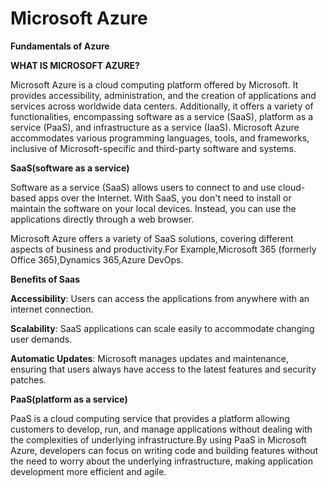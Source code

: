 # Microsoft Azure
**Fundamentals of Azure**

**WHAT IS MICROSOFT AZURE?**

Microsoft Azure is a cloud computing platform offered by Microsoft. It provides accessibility, administration, and the creation of applications and services across worldwide data centers. Additionally, it offers a variety of functionalities, encompassing software as a service (SaaS), platform as a service (PaaS), and infrastructure as a service (IaaS). Microsoft Azure accommodates various programming languages, tools, and frameworks, inclusive of Microsoft-specific and third-party software and systems. 

**SaaS(software as a service)**

Software as a service (SaaS) allows users to connect to and use cloud-based apps over the Internet. With SaaS, you don't need to install or maintain the software on your local devices. Instead, you can use the applications directly through a web browser.

Microsoft Azure offers a variety of SaaS solutions, covering different aspects of business and productivity.For Example,Microsoft 365 (formerly Office 365),Dynamics 365,Azure DevOps.

**Benefits of Saas**

**Accessibility**: Users can access the applications from anywhere with an internet connection.

**Scalability**: SaaS applications can scale easily to accommodate changing user demands.

**Automatic Updates**: Microsoft manages updates and maintenance, ensuring that users always have access to the latest features and security patches.

**PaaS(platform as a service)**

PaaS is a cloud computing service that provides a platform allowing customers to develop, run, and manage applications without dealing with the complexities of underlying infrastructure.By using PaaS in Microsoft Azure, developers can focus on writing code and building features without the need to worry about the underlying infrastructure, making application development more efficient and agile.
